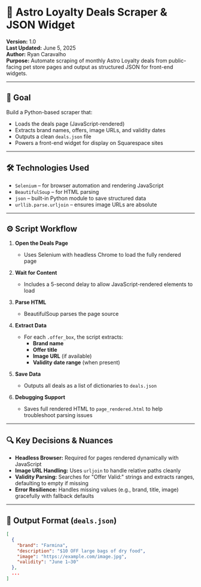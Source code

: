 # 🧩 Astro Loyalty Deals Scraper & JSON Widget

**Version:** 1.0  
**Last Updated:** June 5, 2025  
**Author:** Ryan Caravalho  
**Purpose:** Automate scraping of monthly Astro Loyalty deals from public-facing pet store pages and output as structured JSON for front-end widgets.

---

## 🎯 Goal

Build a Python-based scraper that:
- Loads the deals page (JavaScript-rendered)
- Extracts brand names, offers, image URLs, and validity dates
- Outputs a clean `deals.json` file
- Powers a front-end widget for display on Squarespace sites

---

## 🛠️ Technologies Used

- `Selenium` – for browser automation and rendering JavaScript
- `BeautifulSoup` – for HTML parsing
- `json` – built-in Python module to save structured data
- `urllib.parse.urljoin` – ensures image URLs are absolute

---

## ⚙️ Script Workflow

1. **Open the Deals Page**
   - Uses Selenium with headless Chrome to load the fully rendered page

2. **Wait for Content**
   - Includes a 5-second delay to allow JavaScript-rendered elements to load

3. **Parse HTML**
   - BeautifulSoup parses the page source

4. **Extract Data**
   - For each `.offer_box`, the script extracts:
     - **Brand name**
     - **Offer title**
     - **Image URL** (if available)
     - **Validity date range** (when present)

5. **Save Data**
   - Outputs all deals as a list of dictionaries to `deals.json`

6. **Debugging Support**
   - Saves full rendered HTML to `page_rendered.html` to help troubleshoot parsing issues

---

## 🔍 Key Decisions & Nuances

- **Headless Browser:** Required for pages rendered dynamically with JavaScript
- **Image URL Handling:** Uses `urljoin` to handle relative paths cleanly
- **Validity Parsing:** Searches for "Offer Valid:" strings and extracts ranges, defaulting to empty if missing
- **Error Resilience:** Handles missing values (e.g., brand, title, image) gracefully with fallback defaults

---

## 📁 Output Format (`deals.json`)

```json
[
  {
    "brand": "Farmina",
    "description": "$10 OFF large bags of dry food",
    "image": "https://example.com/image.jpg",
    "validity": "June 1–30"
  },
  ...
]
